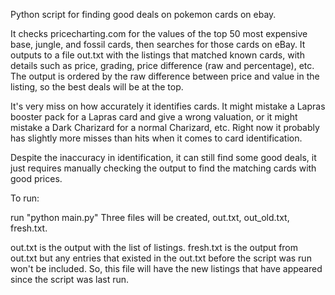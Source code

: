 Python script for finding good deals on pokemon cards on ebay.

It checks pricecharting.com for the values of the top 50 most expensive base, jungle, and fossil cards, then searches for those cards on eBay. It outputs to a file out.txt
with the listings that matched known cards, with details such as price, grading, price difference (raw and percentage), etc. The output is ordered by the raw difference between
price and value in the listing, so the best deals will be at the top.

It's very miss on how accurately it identifies cards. It might mistake a Lapras booster pack for a Lapras card and give a wrong valuation, or it might mistake a Dark Charizard
for a normal Charizard, etc. Right now it probably has slightly more misses than hits when it comes to card identification.

Despite the inaccuracy in identification, it can still find some good deals, it just requires manually checking the output to find the matching cards with good prices.

To run:

run "python main.py"
Three files will be created, out.txt, out_old.txt, fresh.txt.

out.txt is the output with the list of listings.
fresh.txt is the output from out.txt but any entries that existed in the out.txt before the script was run won't be included. So, this file will have the new listings
that have appeared since the script was last run.

